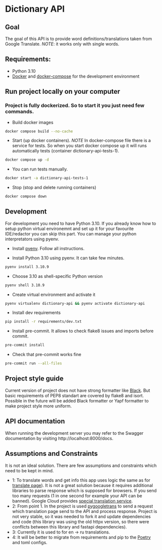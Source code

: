 # Dictionary API

## Goal

The goal of this API is to provide word definitions/translations taken from Google Translate. *NOTE*: it works only with single words.

## Requirements:
- Python 3.10
- [Docker](https://docs.docker.com/engine/installation/) and [docker-compose](https://docs.docker.com/compose/install/) for the development environment

## Run project locally on your computer

### Project is fully dockerized. So to start it you just need few commands.

- Build docker images
```bash
docker compose build --no-cache
```

- Start (up docker containers). *NOTE* In docker-compose file there is a service for tests. So when you start docker compose up it will runs automatically tests (container dictionary-api-tests-1).

```bash
docker compose up -d
```

- You can run tests manually.
```bash
docker start -a dictionary-api-tests-1
```

- Stop (stop and delete running containers)

```bash
docker compose down
```

## Development

For development you need to have Python 3.10. If you already know how to setup python virtual environemnt and set up it for your favourite IDE/redactor you can skip this part. You can manage your python interpretators using pyenv.

- Install [pyenv](https://github.com/pyenv/pyenv#installation). Follow all instructions.

- Install Python 3.10 using pyenv. It can take few minutes.
```bash
pyenv install 3.10.9
```

- Choose 3.10 as shell-specific Python version
```bash
pyenv shell 3.10.9
```

- Create virtual environment and activate it
```bash
pyenv virtualenv dictionary-api && pyenv activate dictionary-api
```

- Install dev requirements
```bash
pip install -r requirements/dev.txt
```

- Install pre-commit. It allows to check flake8 issues and imports before commit.
```bash
pre-commit install
```

- Check that pre-commit works fine
```bash
pre-commit run --all-files
```

## Project style guide
Current version of project does not have strong formatter like [Black](https://black.readthedocs.io/en/stable/index.html). But basic requirements of PEP8 standart are covered by flake8 and isort. Possible in the future will be added Black formatter or Yapf formatter to make project style more uniform.

## API documentation
When running the development server you may refer to the Swagger documentation by visiting http://localhost:8000/docs.

## Assumptions and Constraints

It is not an ideal solution. There are few assumptions and constraints which need to be kept in mind.
- 1: To translate words and get info this app uses logic the same as for [translate page](https://translate.google.com/?sl=en&tl=ru&text=challenge&op=translate)). It is not a great solution because it requires additional libraries to parse response which is supposed for browsers. If you send too many requests (1 in one second for example your API can be banned).
Google Cloud provides [special translation service](https://cloud.google.com/translate/docs/reference/rest/).
- 2: From point 1. In the project is used [pygoogletrans](https://github.com/ssut/py-googletrans) to send a request which translation page send to the API and process response. Project is not very stable, so it was needed to fork it and update dependencies and code (this library was using the old httpx version, so there were conflicts between this library and fastapi dependencies).
- 3: Currently it is used to for en -> ru translations.
- 4: It will be better to migrate from requirements and pip to the [Poetry](https://python-poetry.org/) and toml configs.
